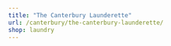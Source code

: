 ```yaml
---
title: "The Canterbury Launderette"
url: /canterbury/the-canterbury-launderette/
shop: laundry
---
```

